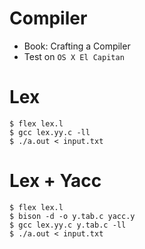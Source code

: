 # Compiler
- Book: Crafting a Compiler
- Test on `OS X El Capitan`

# Lex
`$ flex lex.l`  
`$ gcc lex.yy.c -ll`  
`$ ./a.out < input.txt`  

# Lex + Yacc
`$ flex lex.l`  
`$ bison -d -o y.tab.c yacc.y`  
`$ gcc lex.yy.c y.tab.c -ll`  
`$ ./a.out < input.txt`  